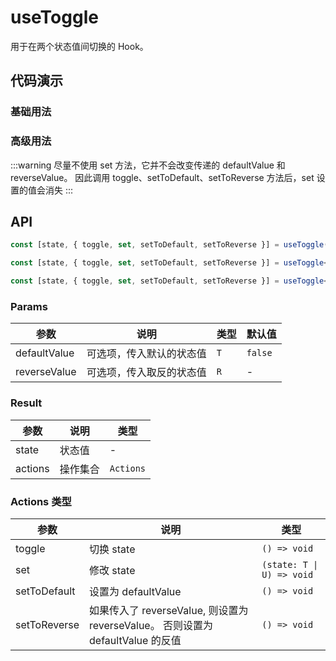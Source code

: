 # useToggle

用于在两个状态值间切换的 Hook。

## 代码演示

### 基础用法

<code src='./demo/demo1.tsx'></code>

### 高级用法

<code src='./demo/demo3.tsx'></code>

<code src='./demo/demo2.tsx'></code>

:::warning
尽量不使用 set 方法，它并不会改变传递的 defaultValue 和 reverseValue。
因此调用 toggle、setToDefault、setToReverse 方法后，set 设置的值会消失
:::

## API

```typescript
const [state, { toggle, set, setToDefault, setToReverse }] = useToggle(defaultValue?: boolean);

const [state, { toggle, set, setToDefault, setToReverse }] = useToggle<T>(defaultValue: T);

const [state, { toggle, set, setToDefault, setToReverse }] = useToggle<T, U>(defaultValue: T, reverseValue: U);
```

### Params

| 参数         | 说明                     | 类型 | 默认值  |
| ------------ | ------------------------ | ---- | ------- |
| defaultValue | 可选项，传入默认的状态值 | `T`  | `false` |
| reverseValue | 可选项，传入取反的状态值 | `R`  | -       |

### Result

| 参数    | 说明     | 类型      |
| ------- | -------- | --------- |
| state   | 状态值   | -         |
| actions | 操作集合 | `Actions` |

### Actions 类型

| 参数         | 说明                                                                            | 类型                      |
| ------------ | ------------------------------------------------------------------------------- | ------------------------- |
| toggle       | 切换 state                                                                      | `() => void`              |
| set          | 修改 state                                                                      | `(state: T \| U) => void` |
| setToDefault | 设置为 defaultValue                                                             | `() => void`              |
| setToReverse | 如果传入了 reverseValue, 则设置为 reverseValue。 否则设置为 defaultValue 的反值 | `() => void`              |
